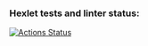 ### Hexlet tests and linter status:
[![Actions Status](https://github.com/DenisVolchek/backend-project-46/workflows/hexlet-check/badge.svg)](https://github.com/DenisVolchek/backend-project-46/actions)